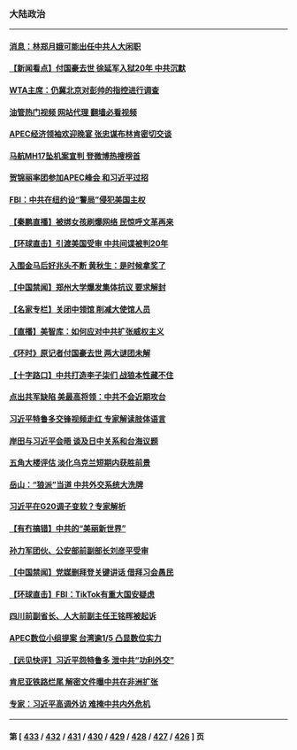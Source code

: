 ### 大陆政治
---
#### [消息：林郑月娥可能出任中共人大闲职](../../pages/ncid277/n13868353.md?11181645) 
#### [【新闻看点】付国豪去世 徐延军入狱20年 中共沉默](../../pages/ncid277/n13868146.md?11181645) 
#### [WTA主席：仍冀北京对彭帅的指控进行调查](../../pages/ncid277/n13868113.md?11181645) 
#### [油管热门视频 网站代理 翻墙必看视频](http://138.2.39.72:81/youtube.html?epic-marker?11181645)
#### [APEC经济领袖欢迎晚宴 张忠谋布林肯密切交谈](../../pages/ncid277/n13868206.md?11181645) 
#### [马航MH17坠机案宣判 登微博热搜榜首](../../pages/ncid277/n13868181.md?11181645) 
#### [贺锦丽率团参加APEC峰会 和习近平过招](../../pages/ncid277/n13868090.md?11181645) 
#### [FBI：中共在纽约设“警局”侵犯美国主权](../../pages/ncid277/n13868089.md?11181645) 
#### [【秦鹏直播】被绑女孩刷爆网络 民惊呼文革再来](../../pages/ncid277/n13868079.md?11181645) 
#### [【环球直击】引渡美国受审 中共间谍被判20年](../../pages/ncid277/n13868075.md?11181645) 
#### [入围金马后好兆头不断 黄秋生：是时候拿奖了](../../pages/ncid277/n13868034.md?11181645) 
#### [【中国禁闻】郑州大学爆发集体抗议 要求解封](../../pages/ncid277/n13868077.md?11181645) 
#### [【名家专栏】关闭中领馆 削减大使馆人员](../../pages/ncid277/n13867851.md?11181645) 
#### [【直播】美智库：如何应对中共扩张威权主义](../../pages/ncid277/n13868073.md?11181645) 
#### [《环时》原记者付国豪去世 两大谜团未解](../../pages/ncid277/n13867954.md?11181645) 
#### [【十字路口】中共打造李子柒们 战狼本性藏不住](../../pages/ncid277/n13867894.md?11181645) 
#### [点出共军缺陷 美最高将领：中共不会近期攻台](../../pages/ncid277/n13868015.md?11181645) 
#### [习近平特鲁多交锋视频走红 专家解读肢体语言](../../pages/ncid277/n13867976.md?11181645) 
#### [岸田与习近平会晤 谈及日中关系和台海议题](../../pages/ncid277/n13868001.md?11181645) 
#### [五角大楼评估 淡化乌克兰短期内获胜前景](../../pages/ncid277/n13867821.md?11181645) 
#### [岳山：“狼派”当道 中共外交系统大洗牌](../../pages/ncid277/n13867772.md?11181645) 
#### [习近平在G20调子变软？专家解析](../../pages/ncid277/n13867440.md?11181645) 
#### [【有冇搞错】中共的“美丽新世界”](../../pages/ncid277/n13867722.md?11181645) 
#### [孙力军团伙、公安部前副部长刘彦平受审](../../pages/ncid277/n13867752.md?11181645) 
#### [【中国禁闻】党媒删拜登关键讲话 借拜习会愚民](../../pages/ncid277/n13867741.md?11181645) 
#### [【环球直击】FBI：TikTok有重大国安疑虑](../../pages/ncid277/n13867294.md?11181645) 
#### [四川前副省长、人大前副主任王铭晖被起诉](../../pages/ncid277/n13867670.md?11181645) 
#### [APEC数位小组提案 台湾逾1/5 凸显数位实力](../../pages/ncid277/n13867723.md?11181645) 
#### [【远见快评】习近平怨特鲁多 泄中共“功利外交”](../../pages/ncid277/n13867363.md?11181645) 
#### [肯尼亚铁路烂尾 解密文件曝中共在非洲扩张](../../pages/ncid277/n13867634.md?11181645) 
#### [专家：习近平高调外访 难掩中共内外危机](../../pages/ncid277/n13867427.md?11181645) 

---
#### 第 [ [433](./433.md?11181645) / [432](./432.md?11181645) / [431](./431.md?11181645) / [430](./430.md?11181645) / [429](./429.md?11181645) / [428](./428.md?11181645) / [427](./427.md?11181645) / [426](./426.md?11181645) ] 页
